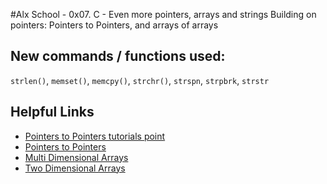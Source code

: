 #Alx School - 0x07. C - Even more pointers, arrays and strings
Building on pointers: Pointers to Pointers, and arrays of arrays
## New commands / functions used:
``strlen()``, ``memset()``, ``memcpy()``, ``strchr()``, ``strspn``, ``strpbrk``, ``strstr``
## Helpful Links
* [Pointers to Pointers tutorials point](https://www.tutorialspoint.com/cprogramming/c_pointer_to_pointer.htm)
* [Pointers to Pointers](http://beginnersbook.com/2014/01/c-pointer-to-pointer/)
* [Multi Dimensional Arrays](https://www.tutorialspoint.com/cprogramming/c_multi_dimensional_arrays.htm)
* [Two Dimensional Arrays](http://beginnersbook.com/2014/01/2d-arrays-in-c-example/)
